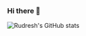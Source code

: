 ### Hi there 👋

![Rudresh's GitHub stats](https://github-readme-stats.vercel.app/api?username=patelrudy&&theme=dark&count_private=true&show_icons=true)
